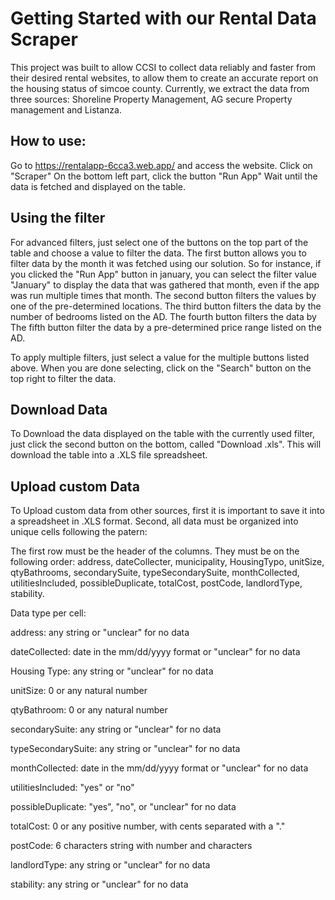 # Getting Started with our Rental Data Scraper

This project was built to allow CCSI to collect data reliably and faster from their desired rental websites, to allow them to create an accurate report on the housing status of simcoe county. Currently, we extract the data from three sources: Shoreline Property Management, AG secure Property management and Listanza.

## How to use:

Go to https://rentalapp-6cca3.web.app/ and access the website.
Click on "Scraper"
On the bottom left part, click the button "Run App"
Wait until the data is fetched and displayed on the table.

## Using the filter

For advanced filters, just select one of the buttons on the top part of the table and choose a value to filter the data. 
The first button allows you to filter data by the month it was fetched using our solution. So for instance, if you clicked the "Run App" button in january, you can select the filter value "January" to display the data that was gathered that month, even if the app was run multiple times that month.
The second button filters the values by one of the pre-determined locations.
The third button filters the data by the number of bedrooms listed on the AD.
The fourth button filters the data by 
The fifth button filter the data by a pre-determined price range listed on the AD.

To apply multiple filters, just select a value for the multiple buttons listed above.
When you are done selecting, click on the "Search" button on the top right to filter the data.

## Download Data

To Download the data displayed on the table with the currently used filter, just click the second button on the bottom, called "Download .xls". This will download the table into a .XLS file spreadsheet.

## Upload custom Data

To Upload custom data from other sources, first it is important to save it into a spreadsheet in .XLS format. Second, all data must be organized into unique cells following the patern: 

The first row must be the header of the columns. They must be on the following order: address, dateCollecter, municipality, HousingTypo, unitSize, qtyBathrooms, secondarySuite, typeSecondarySuite, monthCollected, utilitiesIncluded, possibleDuplicate, totalCost, postCode, landlordType, stability.

Data type per cell:

address: any string or "unclear" for no data

dateCollected: date in the mm/dd/yyyy format or "unclear" for no data

Housing Type: any string or "unclear" for no data

unitSize: 0 or any natural number

qtyBathroom: 0 or any natural number

secondarySuite: any string or "unclear" for no data

typeSecondarySuite: any string or "unclear" for no data

monthCollected: date in the mm/dd/yyyy format or "unclear" for no data

utilitiesIncluded: "yes" or "no"

possibleDuplicate: "yes", "no", or "unclear" for no data

totalCost: 0 or any positive number, with cents separated with a "."

postCode: 6 characters string with number and characters

landlordType: any string or "unclear" for no data

stability:  any string or "unclear" for no data
